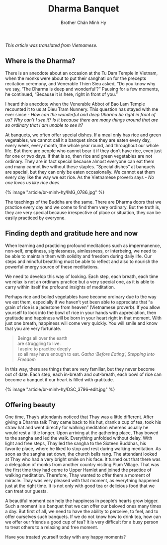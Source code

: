 ﻿---
title: Dharma Banquet
author: Brother Chân Minh Hy
---

*This article was translated from Vietnamese.*

## Where is the Dharma? 

There is an anecdote about an occasion at the Tu Dam Temple in Vietnam, when the monks were about to put their sanghati on for the precepts recitation ceremony, and Venerable Thien Sieu asked, “Do you know why we say, ‘The Dharma is deep and wonderful’?” Pausing for a few moments, he continued, “Because it is here, right in front of you.”

<!-- {% image "article/br-minh-hy/IMG_8496-edited.jpg" %} -->

I heard this anecdote when the Venerable Abbot of Bao Lam Temple recounted it to us at Dieu Tram Nunnery. This question has stayed with me ever since - *How can the wonderful and deep Dharma be right in front of us? Why can’t I see it? Is it because there are many things around that are so ordinary that I am unable to see it?*

At banquets, we often offer special dishes. If a meal only has rice and green vegetables, we cannot call it a banquet since they are eaten every day, every week, every month, the whole year round, and throughout our whole life. But there are people who cannot bear it if they don’t have rice, even just for one or two days. If that is so, then rice and green vegetables are not ordinary. They are in fact special because almost everyone can eat them and many cannot live without these staples. “Special dishes” at banquets are special, but they can only be eaten occasionally. We cannot eat them every day like the way we eat rice. As the Vietnamese proverb says - *No one loves us like rice does.* 

{% image "article/br-minh-hy/IMG_0786.jpg" %}

The teachings of the Buddha are the same. There are Dharma doors that we practice every day and we come to find them very ordinary. But the truth is, they are very special because irrespective of place or situation, they can be easily practiced by everyone. 

## Finding depth and gratitude here and now 

When learning and practicing profound meditations such as impermanence, non-self, emptiness, signlessness, aimlessness, or interbeing, we need to be able to maintain them with solidity and freedom during daily life. Our steps and mindful breathing must be able to reflect and also to nourish the powerful energy source of these meditations.

We need to develop this way of looking. Each step, each breath, each time we relax is not an ordinary practice but a very special one, as it is able to carry within itself the profound insights of meditation.

Perhaps rice and boiled vegetables have become ordinary due to the way we eat them, especially if we haven’t yet been able to appreciate that “a grain of rice is a jadestone from heaven” (Vietnamese proverb). If you allow yourself to look into the bowl of rice in your hands with appreciation, then gratitude and happiness will be born in your heart right in that moment. With just one breath, happiness will come very quickly. You will smile and know that you are very fortunate.

> Beings all over the earth  
> are struggling to live.  
> I aspire to practice deeply  
> so all may have enough to eat.
> <cite>Gatha ‘Before Eating’, Stepping into Freedom</cite>

In this way, there are things that are very familiar, but they never become out of date. Each step, each in-breath and out-breath, each bowl of rice can become a banquet if our heart is filled with gratitude.

{% image "article/br-minh-hy/DSC_3796-edit.jpg" %}

## Offering beauty

One time, Thay’s attendants noticed that Thay was a little different. After giving a Dharma talk Thay came back to his hut, drank a cup of tea, took his straw hat and went directly for walking meditation whereas usually he would rest a little longer. Upon arriving at the gathering place, Thay bowed to the sangha and led the walk. Everything unfolded without delay. With light and free steps, Thay led the sangha to the Sixteen Buddhas, his favorite place, where he liked to stop and rest during walking meditation. As soon as the sangha sat down, the church bells rang. The attendant looked at Thay who had a very bright smile on his face. It turned out that there was a delegation of monks from another country visiting Plum Village. That was the first time they had come to Upper Hamlet and joined the practice of walking meditation. Therefore, Thay wanted to offer them a moment of miracle. Thay was very pleased with that moment, as everything happened just at the right time. It is not only with good tea or delicious food that we can treat our guests. 

A beautiful moment can help the happiness in people’s hearts grow bigger. Such a moment is a banquet that we can offer our beloved ones many times a day. But first of all, we need to have the ability to perceive, to feel, and to offer ourselves such banquets. If we do not know how to drink tea, how can we offer our friends a good cup of tea? It is very difficult for a busy person to treat others to a relaxing and free moment.

<p class="noIndent">Have you treated yourself today with any happy moments?</p>
